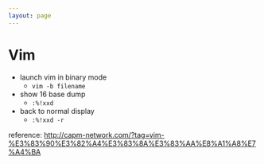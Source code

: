 ```yaml
---
layout: page
---
```


# Vim

* launch vim in binary mode
    * `vim -b filename`
* show 16 base dump
    * `:%!xxd`
* back to normal display
    * `:%!xxd -r`

reference: http://capm-network.com/?tag=vim-%E3%83%90%E3%82%A4%E3%83%8A%E3%83%AA%E8%A1%A8%E7%A4%BA
